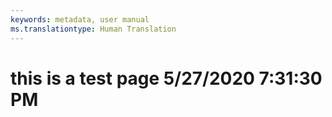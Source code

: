 ```yaml
---
keywords: metadata, user manual
ms.translationtype: Human Translation
---
```

# this is a test page 5/27/2020 7:31:30 PM